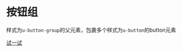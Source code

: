 # 按钮组

样式为`u-button-group`的父元素，包裹多个样式为`u-button`的button元素



[试一试](http://tinper.org/dist/webIDE/index.html#/demos/ui/buttongroup)